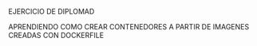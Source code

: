 EJERCICIO DE DIPLOMAD

APRENDIENDO COMO CREAR CONTENEDORES A PARTIR DE IMAGENES CREADAS CON DOCKERFILE
